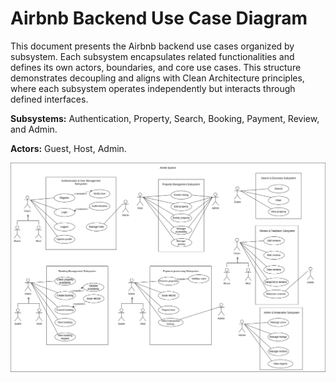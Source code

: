 # Airbnb Backend Use Case Diagram

This document presents the Airbnb backend use cases organized by subsystem. Each subsystem encapsulates related functionalities and defines its own actors, boundaries, and core use cases. This structure demonstrates decoupling and aligns with Clean Architecture principles, where each subsystem operates independently but interacts through defined interfaces.

**Subsystems:** Authentication, Property, Search, Booking, Payment, Review, and Admin.

**Actors:** Guest, Host, Admin.

![Use Case Diagram](./airbnb_usecase.png)